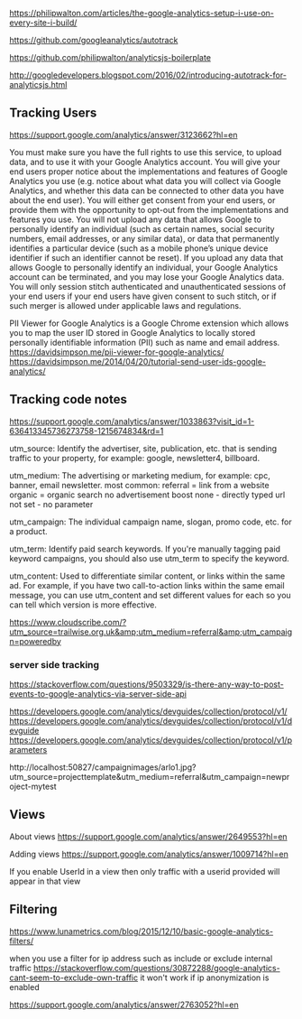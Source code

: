 
https://philipwalton.com/articles/the-google-analytics-setup-i-use-on-every-site-i-build/

https://github.com/googleanalytics/autotrack

https://github.com/philipwalton/analyticsjs-boilerplate

http://googledevelopers.blogspot.com/2016/02/introducing-autotrack-for-analyticsjs.html

## Tracking Users

https://support.google.com/analytics/answer/3123662?hl=en

You must make sure you have the full rights to use this service, to upload data, and to use it with your Google Analytics account.
You will give your end users proper notice about the implementations and features of Google Analytics you use (e.g. notice about what data you will collect via Google Analytics, and whether this data can be connected to other data you have about the end user). You will either get consent from your end users, or provide them with the opportunity to opt-out from the implementations and features you use.
You will not upload any data that allows Google to personally identify an individual (such as certain names, social security numbers, email addresses, or any similar data), or data that permanently identifies a particular device (such as a mobile phone’s unique device identifier if such an identifier cannot be reset).
If you upload any data that allows Google to personally identify an individual, your Google Analytics account can be terminated, and you may lose your Google Analytics data.
You will only session stitch authenticated and unauthenticated sessions of your end users if your end users have given consent to such stitch, or if such merger is allowed under applicable laws and regulations.

PII Viewer for Google Analytics is a Google Chrome extension which allows you to map the user ID stored in Google Analytics to locally stored personally identifiable information (PII) such as name and email address.
https://davidsimpson.me/pii-viewer-for-google-analytics/
https://davidsimpson.me/2014/04/20/tutorial-send-user-ids-google-analytics/

## Tracking code notes

https://support.google.com/analytics/answer/1033863?visit_id=1-636413345736273758-1215674834&rd=1

utm_source: Identify the advertiser, site, publication, etc. that is sending traffic to your property, for example: google, newsletter4, billboard.

utm_medium: The advertising or marketing medium, for example: cpc, banner, email newsletter.
most common: 
    referral = link from a website
	organic = organic search no advertisement boost
	none - directly typed url
	not set - no parameter

utm_campaign: The individual campaign name, slogan, promo code, etc. for a product.

utm_term: Identify paid search keywords. If you're manually tagging paid keyword campaigns, you should also use utm_term to specify the keyword.

utm_content: Used to differentiate similar content, or links within the same ad. For example, if you have two call-to-action links within the same email message, you can use utm_content and set different values for each so you can tell which version is more effective.



https://www.cloudscribe.com/?utm_source=trailwise.org.uk&amp;utm_medium=referral&amp;utm_campaign=poweredby

### server side tracking

https://stackoverflow.com/questions/9503329/is-there-any-way-to-post-events-to-google-analytics-via-server-side-api

https://developers.google.com/analytics/devguides/collection/protocol/v1/
https://developers.google.com/analytics/devguides/collection/protocol/v1/devguide
https://developers.google.com/analytics/devguides/collection/protocol/v1/parameters

http://localhost:50827/campaignimages/arlo1.jpg?utm_source=projecttemplate&utm_medium=referral&utm_campaign=newproject-mytest

## Views

About views
https://support.google.com/analytics/answer/2649553?hl=en

Adding views
https://support.google.com/analytics/answer/1009714?hl=en

If you enable UserId in a view then only traffic with a userid provided will appear in that view

## Filtering

https://www.lunametrics.com/blog/2015/12/10/basic-google-analytics-filters/

when you use a filter for ip address such as include or exclude internal traffic 
https://stackoverflow.com/questions/30872288/google-analytics-cant-seem-to-exclude-own-traffic
it won't work if ip anonymization is enabled

https://support.google.com/analytics/answer/2763052?hl=en

